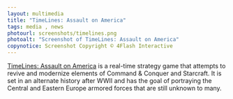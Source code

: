 ```yaml
---
layout: multimedia
title: "TimeLines: Assault on America"
tags: media , news
photourl: screenshots/timelines.png
photoalt: "Screenshot of TimeLines: Assault on America"
copynotice: Screenshot Copyright © 4Flash Interactive
---
```


[TimeLines: Assault on America](http://store.steampowered.com/app/234060/) is
a real-time strategy game that attempts to revive and modernize elements of
Command & Conquer and Starcraft.  It is set in an alternate history after WWII
and has the goal of portraying the Central and Eastern Europe armored forces
that are still unknown to many.
